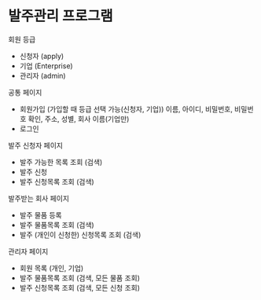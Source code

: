 # 발주관리 프로그램

회원 등급
- 신청자 (apply)
- 기업 (Enterprise)
- 관리자 (admin)

공통 페이지
- 회원가입 (가입할 때 등급 선택 가능(신청자, 기업))
이름, 아이디, 비밀번호, 비밀번호 확인, 주소, 성별, 회사 이름(기업만)
- 로그인

발주 신청자 페이지
- 발주 가능한 목록 조회 (검색)
- 발주 신청
- 발주 신청목록 조회 (검색)

발주받는 회사 페이지
- 발주 물품 등록
- 발주 물품목록 조회 (검색)
- 발주 (개인이 신청한) 신청목록 조회 (검색)

관리자 페이지
- 회원 목록 (개인, 기업)
- 발주 물품목록 조회 (검색, 모든 물품 조회)
- 발주 신청목록 조회 (검색, 모든 신청 조회)
